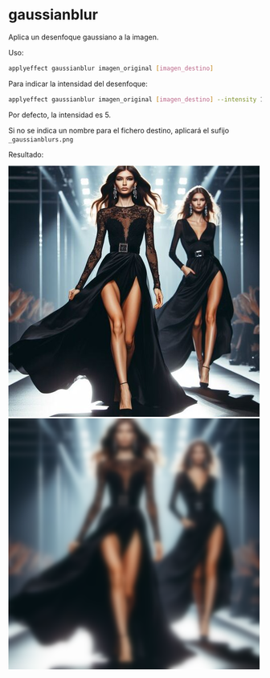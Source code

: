 # gaussianblur

Aplica un desenfoque gaussiano a la imagen.

Uso:

``` sh
applyeffect gaussianblur imagen_original [imagen_destino]
```

Para indicar la intensidad del desenfoque:

``` sh
applyeffect gaussianblur imagen_original [imagen_destino] --intensity 10
```

Por defecto, la intensidad es 5.

Si no se indica un nombre para el fichero destino, aplicará el sufijo `_gaussianblurs.png`

Resultado:

![imagen original](../../images/image.jpg)
![gaussianblur](../../images/image_gaussianblur.png)
